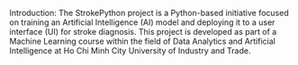 Introduction:
The StrokePython project is a Python-based initiative focused on training an Artificial Intelligence (AI) model and deploying it to a user interface (UI) for stroke diagnosis. This project is developed as part of a Machine Learning course within the field of Data Analytics and Artificial Intelligence at Ho Chi Minh City University of Industry and Trade.
